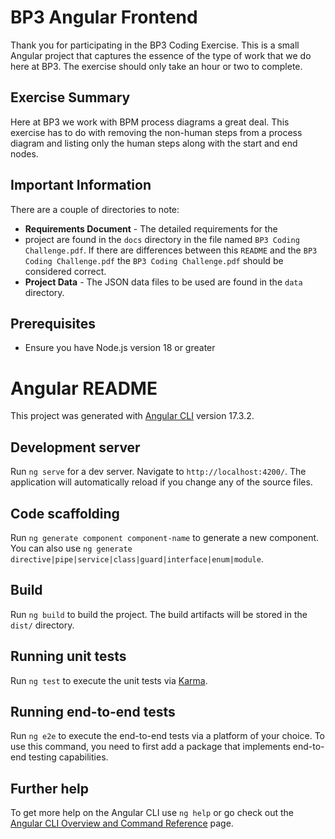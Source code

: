 # BP3 Angular Frontend
Thank you for participating in the BP3 Coding Exercise. This is a small Angular project that captures the essence of
the type of work that we do here at BP3. The exercise should only take an hour or two to complete.

## Exercise Summary
Here at BP3 we work with BPM process diagrams a great deal. This exercise 
has to do with removing the non-human steps
from a process diagram and listing only the human steps along with the start and end nodes.

## Important Information
There are a couple of directories to note:
* **Requirements Document** - The detailed requirements for the 
* project are found in the `docs` directory in the file
  named `BP3 Coding Challenge.pdf`. If there are differences between this `README` and the `BP3 Coding Challenge.pdf`
  the `BP3 Coding Challenge.pdf` should be considered correct.
* **Project Data** - The JSON data files to be used are found in the `data` directory.

## Prerequisites
* Ensure you have Node.js version 18 or greater

# Angular README 

This project was generated with [Angular CLI](https://github.com/angular/angular-cli) version 17.3.2.

## Development server

Run `ng serve` for a dev server. Navigate to `http://localhost:4200/`. The application will automatically reload if you change any of the source files.

## Code scaffolding

Run `ng generate component component-name` to generate a new component. You can also use `ng generate directive|pipe|service|class|guard|interface|enum|module`.

## Build

Run `ng build` to build the project. The build artifacts will be stored in the `dist/` directory.

## Running unit tests

Run `ng test` to execute the unit tests via [Karma](https://karma-runner.github.io).

## Running end-to-end tests

Run `ng e2e` to execute the end-to-end tests via a platform of your choice. To use this command, you need to first add a package that implements end-to-end testing capabilities.

## Further help

To get more help on the Angular CLI use `ng help` or go check out the [Angular CLI Overview and Command Reference](https://angular.io/cli) page.

